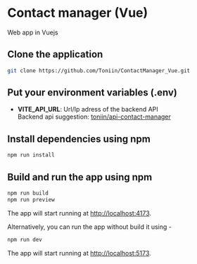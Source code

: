 # Contact manager (Vue)
Web app in Vuejs

## Clone the application

```bash
git clone https://github.com/Toniin/ContactManager_Vue.git
```

## Put your environment variables (.env)

- **VITE_API_URL**: Url/Ip adress of the backend API \
Backend api suggestion: <a href="https://hub.docker.com/r/toniin/api-contact-manager" target="_blank">toniin/api-contact-manager</a>

## Install dependencies using npm

```bash
npm run install
```

## Build and run the app using npm

```bash
npm run build
npm run preview
```
The app will start running at <http://localhost:4173>.

Alternatively, you can run the app without build it using -

```bash
npm run dev
```

The app will start running at <http://localhost:5173>.
